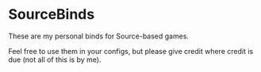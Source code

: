 # SourceBinds
These are my personal binds for Source-based games.

Feel free to use them in your configs, but please give credit where credit is due (not all of this is by me).
